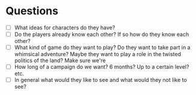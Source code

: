 # Questions
- [ ] What ideas for characters do they have?
- [ ] Do the players already know each other? If so how do they know each other?
- [ ] What kind of game do they want to play? Do they want to take part in a whimsical adventure? Maybe they want to play a role in the twisted politics of the land? Make sure we're
- [ ] How long of a campaign do we want? 6 months? Up to a certain level? etc.
- [ ] In general what would they like to see and what would they not like to see?